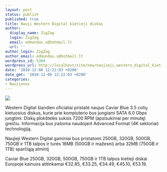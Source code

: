 ```yaml
---
layout: post
status: publish
published: true
title: Nauji Western Digital kietieji diskai
author:
  display_name: ZigZag
  login: ZigZag
  email: edmundas.v@hotmail.lt
  url: ''
author_login: ZigZag
author_email: edmundas.v@hotmail.lt
wordpress_id: 5304
wordpress_url: http://localhost/site/new/naujieji_western_digital_kietieji_diskai/
date: '2010-12-08 12:22:03 +0200'
date_gmt: '2010-12-08 12:22:03 +0200'
categories:
- Naujienos
---
```

<div class="imgright"><img src="http://www.part.lt/img/a7ab618f85b9f01d55307685d1be3437816.jpg"  /></div>
<p>Western Digital šiandien oficialiai pristatė naujus Caviar Blue 3.5 colių kietuosius diskus, kurie prie kompiuterio bus jungiami SATA 6.0 Gbps jungtimi. Diskų plokštelės suksis 7200 RPM (apsisukimai per minutę) greičiu. Informacija bus įrašoma naudojant Advanced Format (4K sektoriai) technologiją. </p>
<p>Naujieji Western Digital gaminiai bus pristatomi  250GB, 320GB, 500GB, 750GB ir 1TB talpos ir turės 16MB (500GB ir mažesni) arba 32MB (750GB ir 1TB) sparčiąją atmintį </p>
<p>Caviar Blue 250GB, 320GB, 500GB, 750GB ir 1TB talpos kietieji diskai Europoje kainuos atitinkamai €32.85, €33.25, €34.49, €45.10, €53.19.<br /></p>
